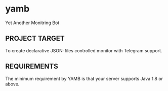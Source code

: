 # yamb
Yet Another Monitring Bot

PROJECT TARGET
--------------
To create declarative JSON-files controlled monitor with Telegram support.


REQUIREMENTS
------------
The minimum requirement by YAMB is that your server supports Java 1.8 or above.

